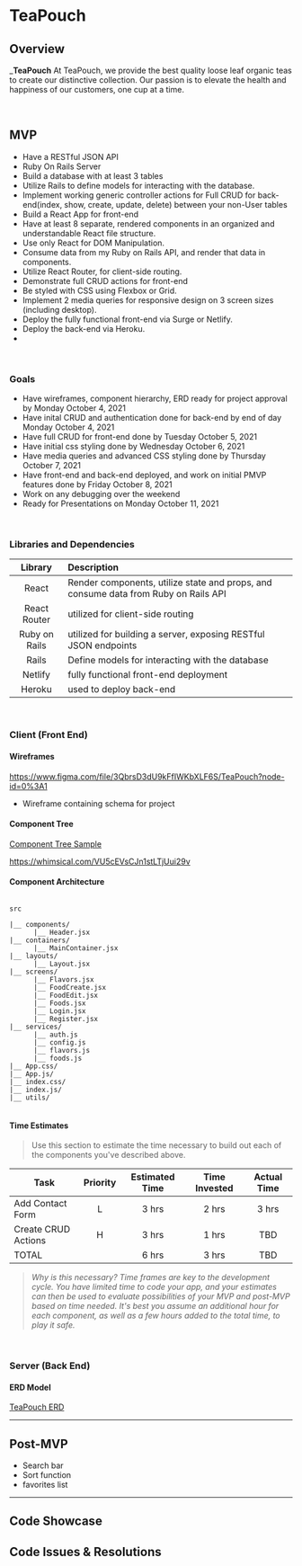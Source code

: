 # TeaPouch


## Overview

_**TeaPouch** At TeaPouch, we provide the best quality  loose leaf organic teas to create our distinctive collection.  Our passion is to elevate the health and happiness of our customers, one cup at a time.

<br>

## MVP
   - Have a RESTful JSON API
   - Ruby On Rails Server
   - Build a database with at least 3 tables
   - Utilize Rails to define models for interacting with the database.
   - Implement working generic controller actions for Full CRUD for back-end(index, show, create, update, delete) between your non-User tables
   - Build a React App for front-end
   - Have at least 8 separate, rendered components in an organized and understandable React file structure.
   - Use only React for DOM Manipulation.
   - Consume data from my Ruby on Rails API, and render that data in components.
   - Utilize React Router, for client-side routing.
   - Demonstrate full CRUD actions for front-end
   - Be styled with CSS using Flexbox or Grid.
   - Implement 2 media queries for responsive design on 3 screen sizes (including desktop).
   - Deploy the fully functional front-end via Surge or Netlify.
   - Deploy the back-end via Heroku.
   - 

<br>

### Goals

- Have wireframes, component hierarchy, ERD ready for project approval by Monday October 4, 2021
- Have inital CRUD and authentication done for back-end by end of day Monday October 4, 2021 
- Have full CRUD for front-end done by Tuesday October 5, 2021
- Have initial css styling done by Wednesday October 6, 2021
- Have media queries and  advanced CSS styling done by Thursday October 7, 2021
- Have front-end and back-end deployed, and work on initial PMVP features done by Friday October 8, 2021
- Work on any debugging over the weekend
- Ready for Presentations on Monday October 11, 2021


<br>

### Libraries and Dependencies



|     Library      | Description                                |
| :--------------: | :----------------------------------------- |
|      React       | Render components, utilize state and props, and consume data from Ruby on Rails API |
|   React Router   | utilized for client-side routing |
| Ruby on Rails | utilized for building a server, exposing RESTful JSON endpoints |
|    Rails     | Define models for interacting with the database |
|  Netlify  | fully functional front-end deployment |
| Heroku | used to deploy back-end |


<br>

### Client (Front End)

#### Wireframes



https://www.figma.com/file/3QbrsD3dU9kFfIWKbXLF6S/TeaPouch?node-id=0%3A1

- Wireframe containing schema for project



#### Component Tree



[Component Tree Sample](https://i.imgur.com/V09yg9s.png)

https://whimsical.com/VU5cEVsCJn1stLTjUui29v

#### Component Architecture



``` structure

src

|__ components/
      |__ Header.jsx
|__ containers/
      |__ MainContainer.jsx
|__ layouts/
      |__ Layout.jsx
|__ screens/
      |__ Flavors.jsx
      |__ FoodCreate.jsx
      |__ FoodEdit.jsx
      |__ Foods.jsx
      |__ Login.jsx
      |__ Register.jsx
|__ services/
      |__ auth.js
      |__ config.js
      |__ flavors.js
      |__ foods.js
|__ App.css/
|__ App.js/
|__ index.css/
|__ index.js/
|__ utils/
      

```

#### Time Estimates

> Use this section to estimate the time necessary to build out each of the components you've described above.

| Task                | Priority | Estimated Time | Time Invested | Actual Time |
| ------------------- | :------: | :------------: | :-----------: | :---------: |
| Add Contact Form    |    L     |     3 hrs      |     2 hrs     |    3 hrs    |
| Create CRUD Actions |    H     |     3 hrs      |     1 hrs     |     TBD     |
| TOTAL               |          |     6 hrs      |     3 hrs     |     TBD     |

> _Why is this necessary? Time frames are key to the development cycle. You have limited time to code your app, and your estimates can then be used to evaluate possibilities of your MVP and post-MVP based on time needed. It's best you assume an additional hour for each component, as well as a few hours added to the total time, to play it safe._

<br>

### Server (Back End)

#### ERD Model



[TeaPouch ERD](https://app.diagrams.net/#G1q9X2zjeT_v-itV8U-oTJ3X1aW1Lbu8md)
<br>

***

## Post-MVP

- Search bar
- Sort function
- favorites list

***

## Code Showcase



## Code Issues & Resolutions


